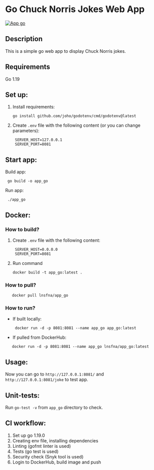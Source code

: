 # Go Chuck Norris Jokes Web App
[![App go](https://github.com/Lnsfna/DevOps-course-labs/actions/workflows/app_go.yaml/badge.svg)](https://github.com/Lnsfna/DevOps-course-labs/actions/workflows/app_go.yaml)
## Description
This is a simple go web app to display Chuck Norris jokes.

## Requirements
Go 1.19

## Set up:
1. Install requirements:
    ```
   go install github.com/joho/godotenv/cmd/godotenv@latest
    ```
2. Create `.env` file with the following content (or you can change parameters):
   ```
    SERVER_HOST=127.0.0.1
    SERVER_PORT=8081
    ```
## Start app:
Build app:
```
 go build -o app_go  
```
Run app:
```
 ./app_go
 ```
## Docker:
### How to build?
1. Create `.env` file with the following content:
   ```
    SERVER_HOST=0.0.0.0
    SERVER_PORT=8081
    ```
2. Run command
   ```
   docker build -t app_go:latest .
   ```
### How to pull?
```
   docker pull lnsfna/app_go
   ```
### How to run?
* If built locally:
  ```
   docker run -d -p 8081:8081 --name app_go app_go:latest
   ```
* If pulled from DockerHub:
```
   docker run -d -p 8081:8081 --name app_go lnsfna/app_go:latest
   ```
## Usage:
Now you can go to `http://127.0.0.1:8081/` and `http://127.0.0.1:8081/joke` to test app.

## Unit-tests:
Run `go-test -v` from `app_go` directory to check.

## CI workflow:
1. Set up go 1.19.0
2. Creating env file, installing dependencies 
3. Linting (gofmt linter is used)
4. Tests (go test is used)
5. Security check (Snyk tool is used)
6. Login to DockerHub, build image and push 